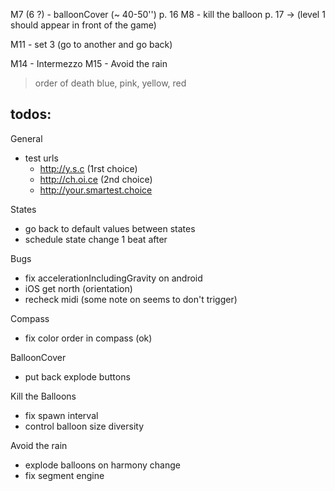 M7 (6 ?)  - balloonCover (~ 40-50'')   p. 16
M8 - kill the balloon           p. 17 
  -> (level 1 should appear in front of the game)

  M11 - set 3 (go to another and go back)

M14 - Intermezzo
M15 - Avoid the rain


> order of death blue, pink, yellow, red


## todos:

General
- test urls
  * http://y.s.c (1rst choice)
  * http://ch.oi.ce (2nd choice)
  * http://your.smartest.choice

States
- go back to default values between states
- schedule state change 1 beat after

Bugs
- fix accelerationIncludingGravity on android
- iOS get north (orientation)
- recheck midi (some note on seems to don't trigger)

Compass
- fix color order in compass (ok)

BalloonCover
- put back explode buttons

Kill the Balloons
- fix spawn interval
- control balloon size diversity

Avoid the rain
- explode balloons on harmony change
- fix segment engine
